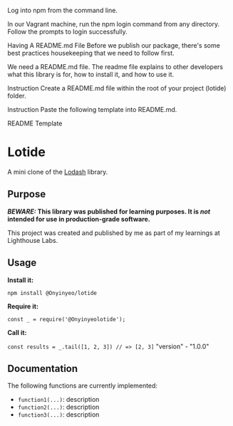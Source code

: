 Log into npm from the command line.

In our Vagrant machine, run the npm login command from any directory. Follow the prompts to login successfully.

Having A README.md File
Before we publish our package, there's some best practices housekeeping that we need to follow first.

We need a README.md file. The readme file explains to other developers what this library is for, how to install it, and how to use it.

Instruction
Create a README.md file within the root of your project (lotide) folder.

Instruction
Paste the following template into README.md.

README Template
# Lotide

A mini clone of the [Lodash](https://lodash.com) library.

## Purpose

**_BEWARE:_ This library was published for learning purposes. It is _not_ intended for use in production-grade software.**

This project was created and published by me as part of my learnings at Lighthouse Labs. 

## Usage

**Install it:**

`npm install @Onyinyeo/lotide`

**Require it:**

`const _ = require('@Onyinyeolotide');`

**Call it:**

`const results = _.tail([1, 2, 3]) // => [2, 3]`
"version" - "1.0.0"

## Documentation

The following functions are currently implemented:

* `function1(...)`: description
* `function2(...)`: description
* `function3(...)`: description